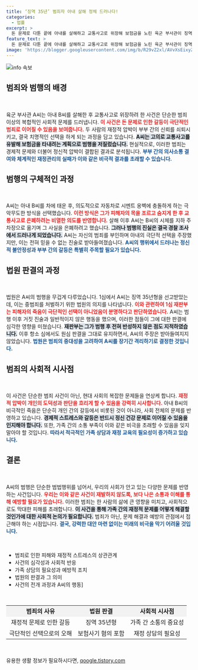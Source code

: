 ```yaml
---
title: ‘징역 35년’ 범죄자 아내 살해 정체 드러나다!
categories:
  - 법률
excerpt: >
  돈 문제로 다툰 끝에 아내를 살해하고 교통사고로 위장해 보험금을 노린 육군 부사관이 징역 35년형을 확정받았다. 그의 잔혹한 범행은 어떻게 드러났을까? 클릭하여 숨막히는 사건의 전모를 확인해보세요!
feature_text: >
  돈 문제로 다툰 끝에 아내를 살해하고 교통사고로 위장해 보험금을 노린 육군 부사관이 징역 35년형을 확정받았다. 그의 잔혹한 범행은 어떻게 드러났을까? 클릭하여 숨막히는 사건의 전모를 확인해보세요!
image: 'https://blogger.googleusercontent.com/img/b/R29vZ2xl/AVvXsEixyZcFfHzMRdzZMjFBmAUKJYCLCGyLL1o632UiGVXcaFdKo_bkvkuCioo0uUKlGfBVcT3P84aROyZIXSBEx3Aw5nCQ3pTgDom1WDC4m8eifvWiAmWEEVb4x6G_l8C0QH225ldMjyaFvpxGEBGNO37VmDTDMHGhJPq73UglMfDca1-0aw/s1600/blogspot.png'
---
```


<p><img src="https://blogger.googleusercontent.com/img/b/R29vZ2xl/AVvXsEixyZcFfHzMRdzZMjFBmAUKJYCLCGyLL1o632UiGVXcaFdKo_bkvkuCioo0uUKlGfBVcT3P84aROyZIXSBEx3Aw5nCQ3pTgDom1WDC4m8eifvWiAmWEEVb4x6G_l8C0QH225ldMjyaFvpxGEBGNO37VmDTDMHGhJPq73UglMfDca1-0aw/s1600/blogspot.png" alt="info 속보" /></p>

<h2 data-ke-size="size26">범죄와 범행의 배경</h2>

<p data-ke-size="size16">&nbsp;</p>

<p>육군 부사관 A씨는 아내 B씨를 살해한 후 교통사고로 위장하려 한 사건은 단순한 범죄 이상의 복합적인 사회적 문제를 드러냅니다. <b><span style="color: #ee2323;">이 사건은 돈 문제로 인한 갈등이 극단적인 범죄로 이어질 수 있음을 보여줍니다.</span></b> 두 사람의 재정적 압박이 부부 간의 신뢰를 쇠퇴시키고, 결국 치명적인 선택을 하게 되는 과정을 담고 있습니다. <b><span style="background-color: #21538527;">A씨는 고의로 교통사고를 유발해 보험금을 타내려는 계획으로 범행을 저질렀습니다.</span></b> 현실적으로, 이러한 범죄는 경제적 문제와 더불어 정신적 압박이 결합된 결과로 분석됩니다. <b><span style="color: #1a5490;">부부 간의 의사소통 결여와 체계적인 재정관리의 실패가 이와 같은 비극적 결과를 초래할 수 있습니다.</span></b> </p>

<h2 data-ke-size="size26">범행의 구체적인 과정</h2>

<p data-ke-size="size16">&nbsp;</p>

<p>A씨는 아내 B씨를 차에 태운 후, 의도적으로 자동차로 시멘트 옹벽에 충돌하게 하는 극악무도한 방식을 선택했습니다. <b><span style="color: #ee2323;">이런 방식은 그가 피해자의 목을 조르고 숨지게 한 후 교통사고로 은폐하려는 비열한 의도를 반영합니다.</span></b> 살해 이후 A씨는 B씨의 시체를 지하 주차장으로 옮기며 그 사실을 은폐하려고 했습니다. <b><span style="background-color: #21538527;">그러나 범행의 진실은 결국 경찰 조사에서 드러나게 되었습니다.</span></b> A씨는 자신의 범죄를 부인하며 아내의 극단적 선택을 주장했지만, 이는 전혀 믿을 수 없는 진술로 받아들여졌습니다. <b><span style="color: #1a5490;">A씨의 행위에서 드러나는 정신적 불안정성과 부부 간의 갈등은 특별히 주목할 필요가 있습니다.</span></b> </p>

<h2 data-ke-size="size26">법원 판결의 과정</h2>

<p data-ke-size="size16">&nbsp;</p>

<p>법원은 A씨의 범행을 무겁게 다루었습니다. 1심에서 A씨는 징역 35년형을 선고받았는데, 이는 중범죄를 처벌하기 위한 법원의 의지를 나타냅니다. <b><span style="color: #ee2323;">이와 관련하여 1심 재판부는 피해자의 죽음이 극단적인 선택이 아니었음이 분명하다고 판단하였습니다.</span></b> A씨는 범행 이후 거짓 진술과 일반적이지 않은 행동을 했으며, 이러한 점들이 그에 대한 판결에 심각한 영향을 미쳤습니다. <b><span style="background-color: #21538527;">재판부는 그가 범행 후 전혀 반성하지 않은 점도 지적하였습니다.</span></b> 이후 항소 심에서도 원심 판결을 그대로 유지하면서, A씨의 주장은 받아들여지지 않았습니다. <b><span style="color: #1a5490;">법원은 범죄의 중대성을 고려하여 A씨를 장기간 격리하기로 결정한 것입니다.</span></b> </p>

<h2 data-ke-size="size26">범죄의 사회적 시사점</h2>

<p data-ke-size="size16">&nbsp;</p>

<p>이 사건은 단순한 범죄 사건이 아닌, 현대 사회의 복잡한 문제들을 연상케 합니다. <b><span style="color: #ee2323;">재정적 압박이 개인의 도덕성과 판단을 흐리게 할 수 있음을 강력히 시사합니다.</span></b> 아내 B씨의 비극적인 죽음은 단순히 개인 간의 갈등에서 비롯된 것이 아니라, 사회 전체의 문제를 반영하고 있습니다. <b><span style="background-color: #21538527;">경제적 스트레스와 갈등은 반드시 정신 건강 문제로 이어질 수 있음을 인지해야 합니다.</span></b> 또한, 가족 간의 소통 부족이 이와 같은 비극을 초래할 수 있음을 잊지 말아야 할 것입니다. <b><span style="color: #1a5490;">따라서 적극적인 가족 상담과 재정 교육의 필요성이 증가하고 있습니다.</span></b> </p>

<h2 data-ke-size="size26">결론</h2>

<p data-ke-size="size16">&nbsp;</p>

<p>A씨의 범행은 단순한 범법행위를 넘어서, 우리의 사회가 안고 있는 다양한 문제를 반영하는 사건입니다. <b><span style="color: #ee2323;">우리는 이와 같은 사건이 재발하지 않도록, 보다 나은 소통과 이해를 통해 예방할 필요가 있습니다.</span></b> 이러한 범죄는 한 사람의 삶에 큰 영향을 미치고, 사회적으로도 막대한 피해를 초래합니다. <b><span style="background-color: #21538527;">이 사건을 통해 가족 간의 재정적 문제를 어떻게 해결할 것인가에 대한 사회적 논의가 필요합니다.</span></b> 범죄가 아닌, 문제 해결과 예방의 관점에서 접근해야 하는 시점입니다. <b><span style="color: #1a5490;">결국, 강력한 대안 마련 없이는 미래의 비극을 막기 어려울 것입니다.</span></b> </p>

<p data-ke-size="size16">&nbsp;</p> 

<ul>
<li>범죄로 인한 피해와 재정적 스트레스의 상관관계</li>
<li>사건의 심각성과 사회적 반응</li>
<li>가족 상담의 필요성과 예방적 조치</li>
<li>법원의 판결과 그 의미</li>
<li>사건의 전개 과정과 A씨의 행동]</li>
</ul>

<p data-ke-size="size16">&nbsp;</p>

<table style="border-collapse:collapse; width:100%;">
<tr style="background-color:#f2f2f2;">
<td style="text-align: center; height: 17px;"><b>범죄의 사유</b></td>
<td style="text-align: center; height: 17px;"><b>법원 판결</b></td>
<td style="text-align: center; height: 17px;"><b>사회적 시사점</b></td>
</tr>
<tr>
<td style="text-align: center; height: 17px;">재정적 문제로 인한 갈등</td>
<td style="text-align: center; height: 17px;">징역 35년형</td>
<td style="text-align: center; height: 17px;">가족 간 소통의 중요성</td>
</tr>
<tr>
<td style="text-align: center; height: 17px;">극단적인 선택으로의 오해</td>
<td style="text-align: center; height: 17px;">보험사기 혐의 포함</td>
<td style="text-align: center; height: 17px;">재정 상담의 필요성</td>
</tr>
</table>

<p data-ke-size="size16">&nbsp;</p>
유용한 생활 정보가 필요하시다면, <a href="https://qoogle.tistory.com" rel="dofollow">qoogle.tistory.com</a>


